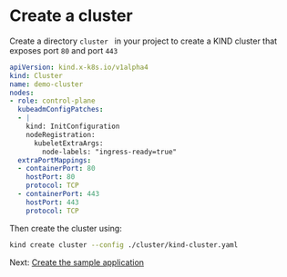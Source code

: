 # Create a cluster

Create a directory ``cluster `` in your project to create a KIND cluster that exposes port ``80`` and port ```443```

```yaml
apiVersion: kind.x-k8s.io/v1alpha4
kind: Cluster
name: demo-cluster
nodes:
- role: control-plane
  kubeadmConfigPatches:
  - |
    kind: InitConfiguration
    nodeRegistration:
      kubeletExtraArgs:
        node-labels: "ingress-ready=true"
  extraPortMappings:
  - containerPort: 80
    hostPort: 80
    protocol: TCP
  - containerPort: 443
    hostPort: 443
    protocol: TCP
```

Then create the cluster using:

```bash
kind create cluster --config ./cluster/kind-cluster.yaml
```

Next: [Create the sample application](create_application.md)
